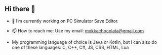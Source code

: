 ## Hi there 👋

- 🔭 I’m currently working on PC Simulator Save Editor.
- 📫 How to reach me: Use my email: [mokkachocolata@gmail.com](mailto:mokkachocolata@gmail.com)

- My programming language of choice is Java or Kotlin, but I can also do one of these languages: C, C++, C#, JS, CSS, HTML, Lua
